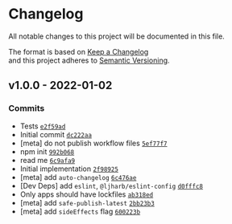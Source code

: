 # Changelog  
  
All notable changes to this project will be documented in this file.  
  
The format is based on [Keep a Changelog](https://keepachangelog.com/en/1.0.0/)  
and this project adheres to [Semantic Versioning](https://semver.org/spec/v2.0.0.html).  
  
## v1.0.0 - 2022-01-02  
  
### Commits  
  
- Tests [`e2f59ad`](https://github.com/inspect-js/node-supports-preserve-symlinks-flag/commit/e2f59ad74e2ae0f5f4899fcde6a6f693ab7cc074)  
- Initial commit [`dc222aa`](https://github.com/inspect-js/node-supports-preserve-symlinks-flag/commit/dc222aad3c0b940d8d3af1ca9937d108bd2dc4b9)  
- [meta] do not publish workflow files [`5ef77f7`](https://github.com/inspect-js/node-supports-preserve-symlinks-flag/commit/5ef77f7cb6946d16ee38672be9ec0f1bbdf63262)  
- npm init [`992b068`](https://github.com/inspect-js/node-supports-preserve-symlinks-flag/commit/992b068503a461f7e8676f40ca2aab255fd8d6ff)  
- read me [`6c9afa9`](https://github.com/inspect-js/node-supports-preserve-symlinks-flag/commit/6c9afa9fabc8eaf0814aaed6dd01e6df0931b76d)  
- Initial implementation [`2f98925`](https://github.com/inspect-js/node-supports-preserve-symlinks-flag/commit/2f9892546396d4ab0ad9f1ff83e76c3f01234ae8)  
- [meta] add `auto-changelog` [`6c476ae`](https://github.com/inspect-js/node-supports-preserve-symlinks-flag/commit/6c476ae1ed7ce68b0480344f090ac2844f35509d)  
- [Dev Deps] add `eslint`, `@ljharb/eslint-config` [`d0fffc8`](https://github.com/inspect-js/node-supports-preserve-symlinks-flag/commit/d0fffc886d25fba119355520750a909d64da0087)  
- Only apps should have lockfiles [`ab318ed`](https://github.com/inspect-js/node-supports-preserve-symlinks-flag/commit/ab318ed7ae62f6c2c0e80a50398d40912afd8f69)  
- [meta] add `safe-publish-latest` [`2bb23b3`](https://github.com/inspect-js/node-supports-preserve-symlinks-flag/commit/2bb23b3ebab02dc4135c4cdf0217db82835b9fca)  
- [meta] add `sideEffects` flag [`600223b`](https://github.com/inspect-js/node-supports-preserve-symlinks-flag/commit/600223ba24f30779f209d9097721eff35ed62741)  
